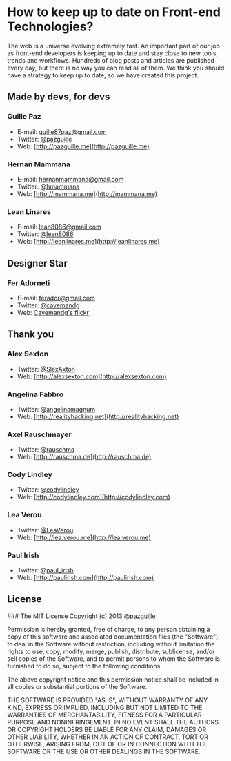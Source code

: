 # How to keep up to date on Front-end Technologies?

The web is a universe evolving extremely fast. An important part of our job as front-end developers is keeping up to date and stay close to new tools, trends and workflows.
Hundreds of blog posts and articles are published every day, but there is no way you can read all of them. We think you should have a strategy to keep up to date, so we have created this project.

## Made by devs, for devs

### Guille Paz
- E-mail: [guille87paz@gmail.com](mailto:guille87paz@gmail.com)
- Twitter: [@pazguille](http://twitter.com/pazguille)
- Web: [http://pazguille.me](http://pazguille.me)

### Hernan Mammana
- E-mail: [hernanmammana‎@gmail.com](mailto:hernan.mammana‎@gmail.com)
- Twitter: [@hmammana](http://twitter.com/hmammana‎)
- Web: [http://mammana.me](http://mammana.me)

### Lean Linares
- E-mail: [lean8086@gmail.com](mailto:lean8086@gmail.com)
- Twitter: [@lean8086](http://twitter.com/lean8086)
- Web: [http://leanlinares.me](http://leanlinares.me)

## Designer Star
### Fer Adorneti
- E-mail: [ferador@gmail.com](mailto:ferador@gmail.com)
- Twitter: [@cavemandg](https://twitter.com/cavemandg)
- Web: [Cavemandg's flickr](http://www.flickr.com/photos/cavemandg)

## Thank you

### Alex Sexton
- Twitter: [@SlexAxton](https://twitter.com/SlexAxton)
- Web: [http://alexsexton.com](http://alexsexton.com)

### Angelina Fabbro
- Twitter: [@angelinamagnum](https://twitter.com/angelinamagnum)
- Web: [http://realityhacking.net](http://realityhacking.net)

### Axel Rauschmayer
- Twitter: [@rauschma](https://twitter.com/rauschma)
- Web: [http://rauschma.de](http://rauschma.de)

### Cody Lindley
- Twitter: [@codylindley](https://twitter.com/codylindley)
- Web: [http://codylindley.com](http://codylindley.com)

### Lea Verou
- Twitter: [@LeaVerou](https://twitter.com/LeaVerou)
- Web: [http://lea.verou.me](http://lea.verou.me)

### Paul Irish
- Twitter: [@paul_irish](https://twitter.com/paul_irish)
- Web: [http://paulirish.com](http://paulirish.com)

## License
### The MIT License
Copyright (c) 2013 [@pazguille](http://twitter.com/pazguille)

Permission is hereby granted, free of charge, to any person obtaining a copy
of this software and associated documentation files (the "Software"), to deal
in the Software without restriction, including without limitation the rights
to use, copy, modify, merge, publish, distribute, sublicense, and/or sell
copies of the Software, and to permit persons to whom the Software is
furnished to do so, subject to the following conditions:

The above copyright notice and this permission notice shall be included in
all copies or substantial portions of the Software.

THE SOFTWARE IS PROVIDED "AS IS", WITHOUT WARRANTY OF ANY KIND, EXPRESS OR
IMPLIED, INCLUDING BUT NOT LIMITED TO THE WARRANTIES OF MERCHANTABILITY,
FITNESS FOR A PARTICULAR PURPOSE AND NONINFRINGEMENT. IN NO EVENT SHALL THE
AUTHORS OR COPYRIGHT HOLDERS BE LIABLE FOR ANY CLAIM, DAMAGES OR OTHER
LIABILITY, WHETHER IN AN ACTION OF CONTRACT, TORT OR OTHERWISE, ARISING FROM,
OUT OF OR IN CONNECTION WITH THE SOFTWARE OR THE USE OR OTHER DEALINGS IN
THE SOFTWARE.
